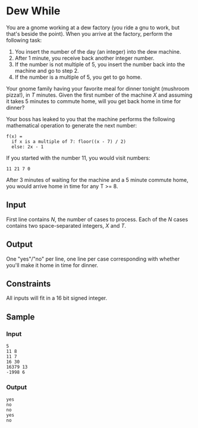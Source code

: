 # Dew While

You are a gnome working at a dew factory (you ride a gnu to work, but that's beside the point). When you arrive at the factory, perform the following task:

1. You insert the number of the day (an integer) into the dew machine.
2. After 1 minute, you receive back another integer number.
2. If the number is not multiple of 5, you insert the number back into the machine and go to step 2.
3. If the number is a multiple of 5, you get to go home.

Your gnome family having your favorite meal for dinner tonight (mushroom pizza!), in *T* minutes. Given the first number of the machine *X* and assuming it takes 5 minutes to commute home, will you get back home in time for dinner?

Your boss has leaked to you that the machine performs the following mathematical operation to generate the next number:

```
f(x) =
  if x is a multiple of 7: floor((x - 7) / 2)
  else: 2x - 1
```

If you started with the number 11, you would visit numbers:
```
11 21 7 0
```

After 3 minutes of waiting for the machine and a 5 minute commute home, you would arrive home in time for any T >= 8.


## Input

First line contains *N*, the number of cases to process.
Each of the *N* cases contains two space-separated integers, *X* and *T*.

## Output

One "yes"/"no" per line, one line per case corresponding with whether you'll make it home in time for dinner.

## Constraints

All inputs will fit in a 16 bit signed integer.

## Sample
### Input
```
5
11 8
11 7
16 30
16379 13
-1998 6
```
### Output
```
yes
no
no
yes
no
```
